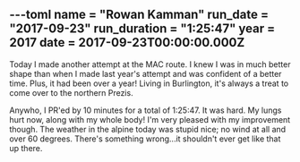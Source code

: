 ---toml
name = "Rowan Kamman"
run_date = "2017-09-23"
run_duration = "1:25:47"
year = 2017
date = 2017-09-23T00:00:00.000Z
---

<p>Today I made another attempt at the MAC route. I knew I was in much better shape than when I made last year's attempt and was confident of a better time. Plus, it had been over a year! Living in Burlington, it's always a treat to come over to the northern Prezis.</p>
<p>Anywho, I PR'ed by 10 minutes for a total of 1:25:47. It was hard. My lungs hurt now, along with my whole body! I'm very pleased with my improvement though. The weather in the alpine today was stupid nice; no wind at all and over 60 degrees. There's something wrong...it shouldn't ever get like that up there.</p>


